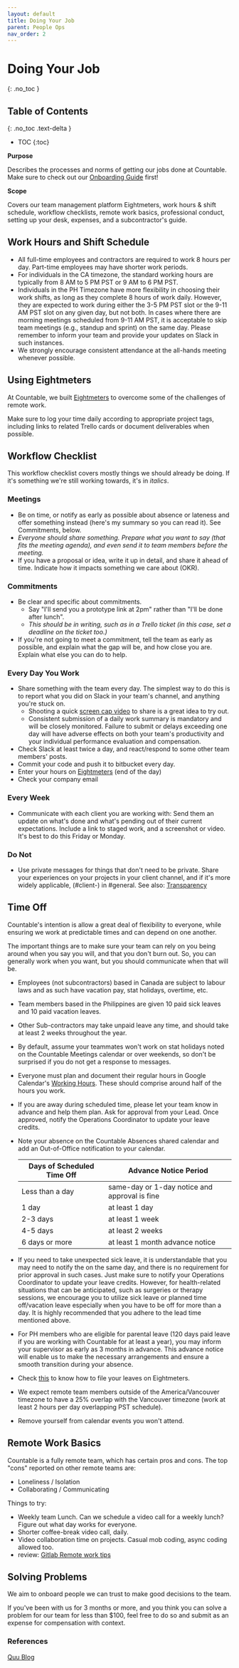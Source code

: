 ```yaml
---
layout: default
title: Doing Your Job
parent: People Ops
nav_order: 2
---
```


# Doing Your Job
{: .no_toc }

## Table of Contents
{: .no_toc .text-delta }

- TOC
{:toc}

**Purpose**

Describes the processes and norms of getting our jobs done at Countable. Make sure to check out our [Onboarding Guide](ONBOARDING_GUIDE.md) first!

**Scope**

Covers our team management platform Eightmeters, work hours & shift schedule, workflow checklists, remote work basics, professional conduct, setting up your desk, expenses, and a subcontractor's guide.

## Work Hours and Shift Schedule
  - All full-time employees and contractors are required to work 8 hours per day. Part-time employees may have shorter work periods.
  - For individuals in the CA timezone, the standard working hours are typically from 8 AM to 5 PM PST or 9 AM to 6 PM PST.
  - Individuals in the PH Timezone have more flexibility in choosing their work shifts, as long as they complete 8 hours of work daily. However, they are expected to work during either the 3-5 PM PST slot or the 9-11 AM PST slot on any given day, but not both. In cases where there are morning meetings scheduled from 9-11 AM PST, it is acceptable to skip team meetings (e.g., standup and sprint) on the same day. Please remember to inform your team and provide your updates on Slack in such instances.
  - We strongly encourage consistent attendance at the all-hands meeting whenever possible.

## Using Eightmeters

At Countable, we built [Eightmeters](EIGHTMETERS.md)
to overcome some of the challenges of remote work. 

Make sure to log your time daily according to appropriate project tags, including links to related Trello cards or document deliverables when possible.

## Workflow Checklist

This workflow checklist covers mostly things we should already be doing. If it's something we're still working towards, it's in *italics*.

### Meetings

  - Be on time, or notify as early as possible about absence or lateness and offer something instead (here's my summary so you can read it). See Commitments, below.
  - *Everyone should share something. Prepare what you want to say (that fits the meeting agenda), and even send it to team members before the meeting.*
  - If you have a proposal or idea, write it up in detail, and share it ahead of time. Indicate how it impacts something we care about (OKR).

### Commitments

  - Be clear and specific about commitments. 
    - Say "I'll send you a prototype link at 2pm" rather than "I'll be done after lunch". 
    - *This should be in writing, such as in a Trello ticket (in this case, set a deadline on the ticket too.)*
  - If you're not going to meet a commitment, tell the team as early as possible, and explain what the gap will be, and how close you are. Explain what else you can do to help.

### Every Day You Work

  - Share something with the team every day. The simplest way to do this is to report what you did on Slack in your team's channel, and anything you're stuck on.
    - Shooting a quick [screen cap video](https://countable-web.github.io/ops/operations/PROJECT_MANAGEMENT/SCREENCASTIFY/) to share is a great idea to try out.
    - Consistent submission of a daily work summary is mandatory and will be closely monitored. Failure to submit or delays exceeding one day will have adverse effects on both your team's productivity and your individual performance evaluation and compensation.
  - Check Slack at least twice a day, and react/respond to some other team members' posts.
  - Commit your code and push it to bitbucket every day.
  - Enter your hours on [Eightmeters](EIGHTMETERS.md) (end of the day)
  - Check your company email

### Every Week

  - Communicate with each client you are working with: Send them an update on what's done and what's pending out of their current expectations. Include a link to staged work, and a screenshot or video. It's best to do this Friday or Monday.

### Do Not

  - Use private messages for things that don't need to be private. Share your experiences on your projects in your client channel, and if it's more widely applicable, (\#client-) in \#general. See also: [Transparency](https://countable-web.github.io/ops/philosophy/TRANSPARENCY/)

## Time Off

Countable's intention is allow a great deal of flexibility to everyone, while ensuring we work at predictable times and can depend on one another. 

The important things are to make sure your team can rely on you being around when you say you will, and that you don't burn out. So, you can generally work when you want, but you should communicate when that will be.

  - Employees (not subcontractors) based in Canada are subject to labour laws and as such have vacation pay, stat holidays, overtime, etc.
  - Team members based in the Philippines are given 10 paid sick leaves and 10 paid vacation leaves.  
  - Other Sub-contractors may take unpaid leave any time, and should take at least 2 weeks throughout the year.
  - By default, assume your teammates won't work on stat holidays noted on the Countable Meetings calendar or over weekends, so don't be surprised if you do not get a response to messages.
  - Everyone must plan and document their regular hours in Google Calendar's [Working Hours](https://support.google.com/calendar/answer/7638168?hl=en). These should comprise around half of the hours you work.
  - If you are away during scheduled time, please let your team know in advance and help them plan. Ask for approval from your Lead. Once approved, notify the Operations Coordinator to update your leave credits. 
  - Note your absence on the Countable Absences shared calendar and add an Out-of-Office notification to your calendar.

    
    | Days of Scheduled Time Off  | Advance Notice Period |
    | ------------- | ------------- |
    | Less than a day | same-day or 1-day notice and approval is fine |
    | 1 day  | at least 1 day  |
    | 2-3 days  | at least 1 week  |
    | 4-5 days  | at least 2 weeks  |
    | 6 days or more  | at least 1 month advance notice |

  - If you need to take unexpected sick leave, it is understandable that you may need to notify the on the same day, and there is no requirement for prior approval in such cases. Just make sure to notify your Operations Coordinator to update your leave credits. However, for health-related situations that can be anticipated, such as surgeries or therapy sessions, we encourage you to utilize sick leave or planned time off/vacation leave especially when you have to be off for more than a day.  It is highly recommended that you adhere to the lead time mentioned above.
  - For PH members who are eligible for parental leave (120 days paid leave if you are working with Countable for at least a year), you may inform your supervisor as early as 3 months in advance.  This advance notice will enable us to make the necessary arrangements and ensure a smooth transition during your absence.
  - Check [this](https://countable-web.github.io/ops/peopleops/EIGHTMETERS/#what-time-is-billable) to know how to file your leaves on Eightmeters. 
  - We expect remote team members outside of the America/Vancouver timezone to have a 25% overlap with the Vancouver timezone (work at least 2 hours per day overlapping PST schedule).
  - Remove yourself from calendar events you won't attend.

## Remote Work Basics

Countable is a fully remote team, which has certain pros and cons. The top "cons" reported on other remote teams are:

  - Loneliness / Isolation
  - Collaborating / Communicating

Things to try:

  - Weekly team Lunch. Can we schedule a video call for a weekly lunch? Figure out what day works for everyone.
  - Shorter coffee-break video call, daily.
  - Video collaboration time on projects. Casual mob coding, async coding allowed too.
  - review: [Gitlab Remote work tips](https://about.gitlab.com/company/culture/all-remote/tips/)

## Solving Problems

We aim to onboard people we can trust to make good decisions to the team. 

If you've been with us for 3 months or more, and you think you can solve a problem for our team for less than $100, feel free to do so and submit as an expense for compensation with context.

### References

[Quu Blog](https://blog.quuu.co/lessons-worth-learning-from-remote-workers/)

